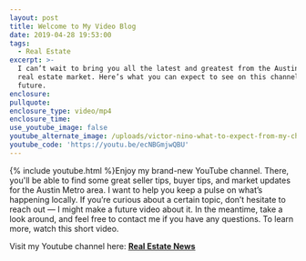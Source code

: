 ```yaml
---
layout: post
title: Welcome to My Video Blog
date: 2019-04-28 19:53:00
tags:
  - Real Estate
excerpt: >-
  I can’t wait to bring you all the latest and greatest from the Austin Metro
  real estate market. Here’s what you can expect to see on this channel in the
  future.
enclosure:
pullquote:
enclosure_type: video/mp4
enclosure_time:
use_youtube_image: false
youtube_alternate_image: /uploads/victor-nino-what-to-expect-from-my-channel-email.jpg
youtube_code: 'https://youtu.be/ecNBGmjwQBU'
---
```


{% include youtube.html %}Enjoy my brand-new YouTube channel. There, you'll be able to find some great seller tips, buyer tips, and market updates for the Austin Metro area. I want to help you keep a pulse on what’s happening locally. If you’re curious about a certain topic, don’t hesitate to reach out — I might make a future video about it. In the meantime, take a look around, and feel free to contact me if you have any questions. To learn more, watch this short video. 

Visit my Youtube channel here: <u><strong><a target="_blank" href="https://www.youtube.com/channel/UCsaXJHaGrJApct9tkQc5D0w">Real Estate News</a></strong></u>